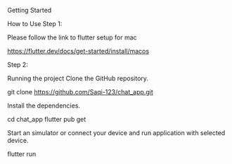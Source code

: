 Getting Started

How to Use
Step 1:

Please follow the link to flutter setup for mac

https://flutter.dev/docs/get-started/install/macos

Step 2:

Running the project
Clone the GitHub repository.

git clone https://github.com/Saqi-123/chat_app.git

Install the dependencies.

cd chat_app
flutter pub get

Start an simulator or connect your device and run application with selected device.

flutter run